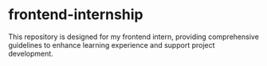 # frontend-internship
This repository is designed for my frontend intern, providing comprehensive guidelines to enhance learning experience and support project development.
